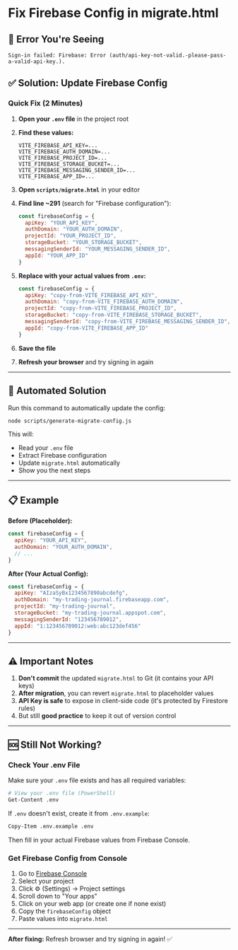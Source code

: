 # Fix Firebase Config in migrate.html

## 🔴 Error You're Seeing

```
Sign-in failed: Firebase: Error (auth/api-key-not-valid.-please-pass-a-valid-api-key.).
```

## ✅ Solution: Update Firebase Config

### Quick Fix (2 Minutes)

1. **Open your `.env` file** in the project root

2. **Find these values:**
   ```
   VITE_FIREBASE_API_KEY=...
   VITE_FIREBASE_AUTH_DOMAIN=...
   VITE_FIREBASE_PROJECT_ID=...
   VITE_FIREBASE_STORAGE_BUCKET=...
   VITE_FIREBASE_MESSAGING_SENDER_ID=...
   VITE_FIREBASE_APP_ID=...
   ```

3. **Open `scripts/migrate.html`** in your editor

4. **Find line ~291** (search for "Firebase configuration"):
   ```javascript
   const firebaseConfig = {
     apiKey: "YOUR_API_KEY",
     authDomain: "YOUR_AUTH_DOMAIN",
     projectId: "YOUR_PROJECT_ID",
     storageBucket: "YOUR_STORAGE_BUCKET",
     messagingSenderId: "YOUR_MESSAGING_SENDER_ID",
     appId: "YOUR_APP_ID"
   }
   ```

5. **Replace with your actual values from `.env`:**
   ```javascript
   const firebaseConfig = {
     apiKey: "copy-from-VITE_FIREBASE_API_KEY",
     authDomain: "copy-from-VITE_FIREBASE_AUTH_DOMAIN",
     projectId: "copy-from-VITE_FIREBASE_PROJECT_ID",
     storageBucket: "copy-from-VITE_FIREBASE_STORAGE_BUCKET",
     messagingSenderId: "copy-from-VITE_FIREBASE_MESSAGING_SENDER_ID",
     appId: "copy-from-VITE_FIREBASE_APP_ID"
   }
   ```

6. **Save the file**

7. **Refresh your browser** and try signing in again

---

## 🚀 Automated Solution

Run this command to automatically update the config:

```bash
node scripts/generate-migrate-config.js
```

This will:
- Read your `.env` file
- Extract Firebase configuration
- Update `migrate.html` automatically
- Show you the next steps

---

## 📋 Example

**Before (Placeholder):**
```javascript
const firebaseConfig = {
  apiKey: "YOUR_API_KEY",
  authDomain: "YOUR_AUTH_DOMAIN",
  // ...
}
```

**After (Your Actual Config):**
```javascript
const firebaseConfig = {
  apiKey: "AIzaSyBx1234567890abcdefg",
  authDomain: "my-trading-journal.firebaseapp.com",
  projectId: "my-trading-journal",
  storageBucket: "my-trading-journal.appspot.com",
  messagingSenderId: "123456789012",
  appId: "1:123456789012:web:abc123def456"
}
```

---

## ⚠️ Important Notes

1. **Don't commit** the updated `migrate.html` to Git (it contains your API keys)
2. **After migration**, you can revert `migrate.html` to placeholder values
3. **API Key is safe** to expose in client-side code (it's protected by Firestore rules)
4. But still **good practice** to keep it out of version control

---

## 🆘 Still Not Working?

### Check Your .env File

Make sure your `.env` file exists and has all required variables:

```bash
# View your .env file (PowerShell)
Get-Content .env
```

If `.env` doesn't exist, create it from `.env.example`:
```bash
Copy-Item .env.example .env
```

Then fill in your actual Firebase values from Firebase Console.

### Get Firebase Config from Console

1. Go to [Firebase Console](https://console.firebase.google.com/)
2. Select your project
3. Click ⚙️ (Settings) → Project settings
4. Scroll down to "Your apps"
5. Click on your web app (or create one if none exist)
6. Copy the `firebaseConfig` object
7. Paste values into `migrate.html`

---

**After fixing:** Refresh browser and try signing in again! ✅
